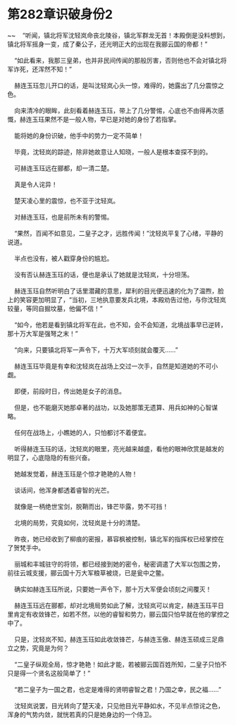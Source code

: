 # 第282章识破身份2
~~&nbsp;&nbsp;&nbsp;&nbsp;“听闻，镇北将军沈轻岚命丧北陵谷，镇北军群龙无首！本殿倒是没料想到，镇北将军摇身一变，成了秦公子，还光明正大的出现在我郦云国的帝都！”<br><br>&nbsp;&nbsp;&nbsp;&nbsp;“如此看来，我那三皇弟，也并非民间传闻的那般厉害，否则他也不会对镇北将军诈死，还浑然不知！”<br><br>&nbsp;&nbsp;&nbsp;&nbsp;赫连玉珏忽儿开口的话，是叫沈轻岚心头一惊，难得的，她露出了几分震惊之色。<br><br>&nbsp;&nbsp;&nbsp;&nbsp;向来清冷的眼眸，此刻看着赫连玉珏，带上了几分警惕，心底也不由得再次感慨，赫连玉珏果然不是一般人物，早已是对她的身份了若指掌。<br><br>&nbsp;&nbsp;&nbsp;&nbsp;能将她的身份识破，他手中的势力一定不简单！<br><br>&nbsp;&nbsp;&nbsp;&nbsp;毕竟，沈轻岚的踪迹，除非她故意让人知晓，一般人是根本查探不到的。<br><br>&nbsp;&nbsp;&nbsp;&nbsp;可赫连玉珏远在郦都，却一清二楚。<br><br>&nbsp;&nbsp;&nbsp;&nbsp;真是令人诧异！<br><br>&nbsp;&nbsp;&nbsp;&nbsp;楚天凌心里的震惊，也不亚于沈轻岚。<br><br>&nbsp;&nbsp;&nbsp;&nbsp;对赫连玉珏，也是前所未有的警惕。<br><br>&nbsp;&nbsp;&nbsp;&nbsp;“果然，百闻不如意见，二皇子之才，远胜传闻！”沈轻岚平复了心绪，平静的说道。<br><br>&nbsp;&nbsp;&nbsp;&nbsp;半点也没有，被人戳穿身份的尴尬。<br><br>&nbsp;&nbsp;&nbsp;&nbsp;没有否认赫连玉珏的话，便也是承认了她就是沈轻岚，十分坦荡。<br><br>&nbsp;&nbsp;&nbsp;&nbsp;赫连玉珏自然听明白了话里潜藏的意思，犀利的目光便迅速的化为了温煦，脸上的笑容更加明显了，“当初，三地执意要发兵北境，本殿劝告过他，与你沈轻岚较量，等同自掘坟墓，他偏不信！”<br><br>&nbsp;&nbsp;&nbsp;&nbsp;“如今，他若是看到镇北将军在此，也不知，会不会知道，北境战事早已逆转，那十万大军是强弩之末！”<br><br>&nbsp;&nbsp;&nbsp;&nbsp;“向来，只要镇北将军一声令下，十万大军顷刻就会覆灭……”<br><br>&nbsp;&nbsp;&nbsp;&nbsp;赫连玉珏毕竟是有幸和沈轻岚在战场上交过一次手，自然是知道她的不可小觑。<br><br>&nbsp;&nbsp;&nbsp;&nbsp;即便，前段时日，传出她是女子的消息。<br><br>&nbsp;&nbsp;&nbsp;&nbsp;但是，也不能磨灭她那卓著的战功，以及她那策无遗算、用兵如神的心智谋略。<br><br>&nbsp;&nbsp;&nbsp;&nbsp;任何在战场上，小瞧她的人，只怕都讨不着便宜。<br><br>&nbsp;&nbsp;&nbsp;&nbsp;听得赫连玉珏的话，沈轻岚的眼里，亮光越来越盛，看他的眼神欣赏是越发的明显了，心底隐隐的有些兴奋。<br><br>&nbsp;&nbsp;&nbsp;&nbsp;她越发觉着，赫连玉珏是个惊才艳艳的人物！<br><br>&nbsp;&nbsp;&nbsp;&nbsp;谈话间，他浑身都透着睿智的光芒。<br><br>&nbsp;&nbsp;&nbsp;&nbsp;就像是一柄绝世宝剑，脱鞘而出，锋芒毕露，势不可挡！<br><br>&nbsp;&nbsp;&nbsp;&nbsp;北境的局势，究竟如何，沈轻岚是十分的清楚。<br><br>&nbsp;&nbsp;&nbsp;&nbsp;昨夜，她已经收到了柳痕的密报，慕容枫被控制，镇北军的指挥权已经掌控在了贺梵手中。<br><br>&nbsp;&nbsp;&nbsp;&nbsp;丽城和丰城驻守的将领，都已经接到她的密令，秘密调遣了大军以包围之势，前往云城支援，郦云国十万大军粮草被烧，已是瓮中之鳖。<br><br>&nbsp;&nbsp;&nbsp;&nbsp;确实如赫连玉珏所说，只要她一声令下，那十万大军便会顷刻之间覆灭！<br><br>&nbsp;&nbsp;&nbsp;&nbsp;赫连玉珏远在郦都，却对北境局势如此了解，沈轻岚可以肯定，赫连玉珏平日里肯定有收敛锋芒，如若不然，以他的睿智和势力，郦云国只怕早就在他的掌控之中了。<br><br>&nbsp;&nbsp;&nbsp;&nbsp;只是，沈轻岚不知，赫连玉珏如此收敛锋芒，与赫连玉傲、赫连玉硕成三足鼎立之势，究竟是为何？<br><br>&nbsp;&nbsp;&nbsp;&nbsp;“二皇子纵观全局，惊才艳艳！如此才能，若被郦云国百姓所知，二皇子只怕不只是得一个贤名这般简单了！”<br><br>&nbsp;&nbsp;&nbsp;&nbsp;“若二皇子为一国之君，也定是难得的贤明睿智之君！乃国之幸，民之福……”<br><br>&nbsp;&nbsp;&nbsp;&nbsp;沈轻岚说罢，目光转向了楚天凌，只见他目光平静如水，不见半点惊诧之色，浑身的气势内敛，就恍若真的只是她身边的一个侍卫。<br><br>
                    

<script>_fwqdsqadxfw()</script>
<div><script>_dfwf1dw();</script></div>
<div><script>_dfwf1agdw();</script></div>
                